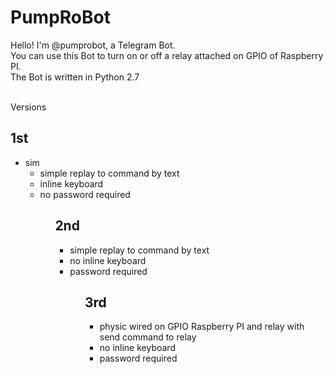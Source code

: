PumpRoBot
====

Hello! I'm @pumprobot, a Telegram Bot.<br>
You can use this Bot to turn on or off a relay attached on GPIO of Raspberry PI.<br>
The Bot is written in Python 2.7<br><br>

Versions

1st
---
<ul>
<li>sim<ul>
<li>simple replay to command by text</li>
<li>inline keyboard</li>
<li>no password required</li>
<ul>

2nd
---
<ul>
<li>simple replay to command by text</li>
<li>no inline keyboard</li>
<li>password required</li>
<ul>

3rd
---
<ul>
<li>physic wired on GPIO Raspberry PI and relay with send command to relay</li>
<li>no inline keyboard</li>
<li>password required</li>
</ul>


